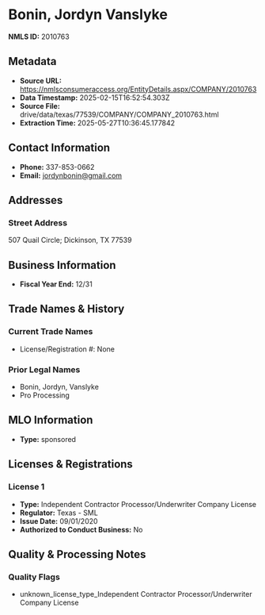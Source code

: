 # Bonin, Jordyn Vanslyke

**NMLS ID:** 2010763

## Metadata
- **Source URL:** https://nmlsconsumeraccess.org/EntityDetails.aspx/COMPANY/2010763
- **Data Timestamp:** 2025-02-15T16:52:54.303Z
- **Source File:** drive/data/texas/77539/COMPANY/COMPANY_2010763.html
- **Extraction Time:** 2025-05-27T10:36:45.177842

## Contact Information
- **Phone:** 337-853-0662
- **Email:** jordynbonin@gmail.com

## Addresses
### Street Address
507 Quail Circle; Dickinson, TX 77539

## Business Information
- **Fiscal Year End:** 12/31

## Trade Names & History
### Current Trade Names
- License/Registration #: None

### Prior Legal Names
- Bonin, Jordyn, Vanslyke
- Pro Processing

## MLO Information
- **Type:** sponsored

## Licenses & Registrations

### License 1
- **Type:** Independent Contractor Processor/Underwriter Company License
- **Regulator:** Texas - SML
- **Issue Date:** 09/01/2020
- **Authorized to Conduct Business:** No

## Quality & Processing Notes
### Quality Flags
- unknown_license_type_Independent Contractor Processor/Underwriter Company License

